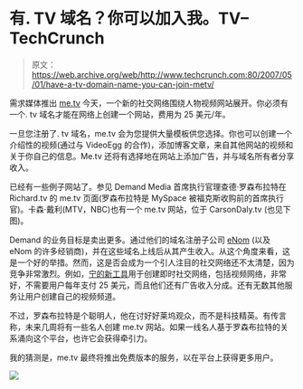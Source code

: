 # 有. TV 域名？你可以加入我。TV–TechCrunch

> 原文：<https://web.archive.org/web/http://www.techcrunch.com:80/2007/05/01/have-a-tv-domain-name-you-can-join-metv/>

 [](https://web.archive.org/web/20211202040241/http://www.me.tv/) 需求媒体推出 [me.tv](https://web.archive.org/web/20211202040241/http://me.tv/) 今天，一个新的社交网络围绕人物视频网站展开。你必须有一个. tv 域名才能在网络上创建一个网站，费用为 25 美元/年。

一旦您注册了. tv 域名，me.tv 会为您提供大量模板供您选择。你也可以创建一个介绍性的视频(通过与 VideoEgg 的合作)，添加博客文章，来自其他网站的视频和关于你自己的信息。Me.tv 还将有选择地在网站上添加广告，并与域名所有者分享收入。

已经有一些例子网站了。参见 Demand Media 首席执行官理查德·罗森布拉特在 Richard.tv 的 me.tv 页面(罗森布拉特是 MySpace 被福克斯收购前的首席执行官)。卡森·戴利(MTV，NBC)也有一个 me.tv 网站，位于 CarsonDaly.tv (也见下图)。

Demand 的业务目标是卖出更多。通过他们的域名注册子公司 [eNom](https://web.archive.org/web/20211202040241/http://www.enom.com/) (以及 eNom 的许多经销商)，并在这些域名上线后从其产生收入。从这个角度来看，这是一个好的举措。然而，这是否会成为一个引人注目的社交网络还不太清楚，因为竞争非常激烈。例如，[宁的新工具](https://web.archive.org/web/20211202040241/http://www.beta.techcrunch.com/2007/02/26/ning-in-full/)用于创建即时社交网络，包括视频网络，非常好，不需要用户每年支付 25 美元，而且他们还有广告收入分成。还有无数其他服务让用户创建自己的视频频道。

不过，罗森布拉特是个聪明人，他在讨好好莱坞观众，而不是科技精英。有传言称，未来几周将有一些名人创建 me.tv 网站。如果一线名人基于罗森布拉特的关系涌向这个平台，也许它会获得牵引力。

我的猜测是，me.tv 最终将推出免费版本的服务，以在平台上获得更多用户。

![](img/4f00ce4dbc68c35b314eeef29d13f738.png)